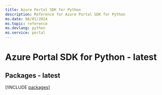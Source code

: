 ```yaml
---
title: Azure Portal SDK for Python
description: Reference for Azure Portal SDK for Python
ms.date: 08/01/2024
ms.topic: reference
ms.devlang: python
ms.service: portal
---
```

# Azure Portal SDK for Python - latest
## Packages - latest
[!INCLUDE [packages](portal-index.md)]